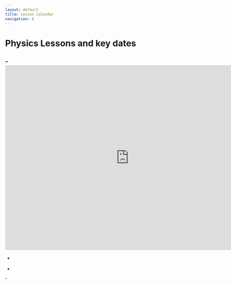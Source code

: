 ```yaml
---
layout: default
title: Lesson Calendar
navigation: 6
---
```


# Physics Lessons and key dates

-<iframe src="https://calendar.google.com/calendar/embed?src=jrowing.com_7ntni7kq12q7j6fk3kcrhrkuns%40group.calendar.google.com&ctz=Europe%2FLondon" style="border: 0" width="800" height="600" frameborder="0" scrolling="no"></iframe>
-
-  <div id="calendar-goes-here"></div>
-  
-<script type="text/javascript">
-    document.addEventListener('DOMContentLoaded', function() {
-      var URL = "1jp84tZWSheS3E8g_AQaBJ8gYvBk-RXOVIiT26vOarOA"
-      Tabletop.init( { key: URL, callback: generateCalendar, simpleSheet: true } )
-    })
-  </script>
